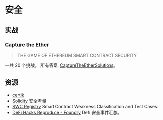# 安全
## 实战
### [Capture the Ether](https://capturetheether.com/)
> THE GAME OF ETHEREUM SMART CONTRACT SECURITY


一共 20 个挑战。
所有答案: [CaptureTheEtherSolutions](https://github.com/AlanRacciatti/CaptureTheEtherSolutions)。

## 资源
* [certik](https://www.certik.com/)
* [Solidity 安全考量](https://solidity-cn.readthedocs.io/zh/develop/security-considerations.html)
* [SWC Registry](https://swcregistry.io/) Smart Contract Weakness Classification and Test Cases.
* [DeFi Hacks Reproduce - Foundry](https://github.com/SunWeb3Sec/DeFiHackLabs) Defi 安全事件汇总。